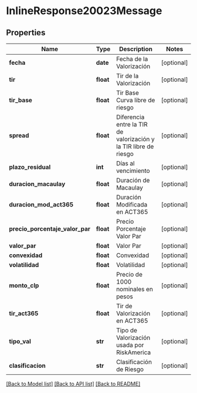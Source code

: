 # InlineResponse20023Message

## Properties
Name | Type | Description | Notes
------------ | ------------- | ------------- | -------------
**fecha** | **date** | Fecha de la Valorización | [optional] 
**tir** | **float** | Tir de la Valorización | [optional] 
**tir_base** | **float** | Tir Base Curva libre de riesgo | [optional] 
**spread** | **float** | Diferencia entre la TIR de valorización y la TIR libre de riesgo | [optional] 
**plazo_residual** | **int** | Días al vencimiento | [optional] 
**duracion_macaulay** | **float** | Duración de Macaulay | [optional] 
**duracion_mod_act365** | **float** | Duración Modificada en ACT365 | [optional] 
**precio_porcentaje_valor_par** | **float** | Precio Porcentaje Valor Par | [optional] 
**valor_par** | **float** | Valor Par | [optional] 
**convexidad** | **float** | Convexidad | [optional] 
**volatilidad** | **float** | Volatilidad | [optional] 
**monto_clp** | **float** | Precio de 1000 nominales en pesos | [optional] 
**tir_act365** | **float** | Tir de Valorización en ACT365 | [optional] 
**tipo_val** | **str** | Tipo de Valorización usada por RiskAmerica | [optional] 
**clasificacion** | **str** | Clasificación de Riesgo | [optional] 

[[Back to Model list]](../README.md#documentation-for-models) [[Back to API list]](../README.md#documentation-for-api-endpoints) [[Back to README]](../README.md)

